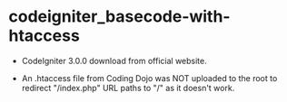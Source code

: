 # codeigniter_basecode-with-htaccess
- CodeIgniter 3.0.0 download from official website.

- An .htaccess file from Coding Dojo was NOT uploaded to the root to redirect "/index.php" URL paths to "/" as it doesn't work.
